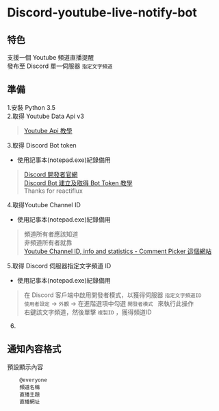 # Discord-youtube-live-notify-bot


## 特色
支援一個 Youtube 頻道直播提醒 <br>
發布至 Discord 單一伺服器 `指定文字頻道`<br>


## 準備
1.安裝 Python 3.5 <br>
2.取得 Youtube Data Api v3 <br> 
>[Youtube Api 教學](https://developers.google.com/youtube/v3/getting-started)<br> 

3.取得 Discord Bot token <br>
* 使用記事本(notepad.exe)紀錄備用
>[Discord 開發者官網](https://discordapp.com/developers)<br>
>[Discord Bot 建立及取得 Bot Token 教學](https://github.com/reactiflux/discord-irc/wiki/Creating-a-discord-bot-&-getting-a-token) <br>
>Thanks for reactiflux <br>

4.取得Youtube Channel ID <br>
* 使用記事本(notepad.exe)紀錄備用 <br> 
>頻道所有者應該知道<br>
>非頻道所有者就靠<br>
>[Youtube Channel ID, info and statistics - Comment Picker 這個網站](https://commentpicker.com/youtube-channel-id.php)<br>

5.取得 Discord 伺服器指定文字頻道 ID <br>
* 使用記事本(notepad.exe)紀錄備用<br>
>在 Discord 客戶端中啟用開發者模式，以獲得伺服器 ` 指定文字頻道ID `  <br>
>`使用者設定` -> `外觀` -> 在進階選項中勾選 `開發者模式 ` 來執行此操作<br>
>右鍵該文字頻道，然後單擊 ` 複製ID ` ，獲得頻道ID <br>

6. <br>
## 通知內容格式

預設顯示內容
        
        @everyone
        頻道名稱
        直播主題
        直播網址

